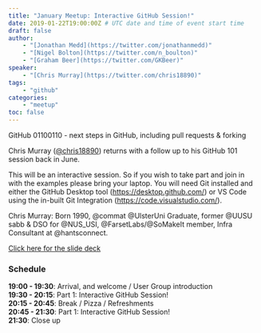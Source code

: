 ```yaml
---
title: "January Meetup: Interactive GitHub Session!"
date: 2019-01-22T19:00:00Z # UTC date and time of event start time
draft: false
author: 
    - "[Jonathan Medd](https://twitter.com/jonathanmedd)"
    - "[Nigel Bolton](https://twitter.com/n_boulton)"
    - "[Graham Beer](https://twitter.com/GKBeer)"
speaker: 
    - "[Chris Murray](https://twitter.com/chris18890)"
tags: 
    - "github"
categories: 
    - "meetup"
toc: false
---
```


GitHub 01100110 - next steps in GitHub, including pull requests & forking

Chris Murray ([@chris18890](https://twitter.com/chris18890)) returns with a follow up to his GitHub 101 session back in June.

This will be an interactive session. So if you wish to take part and join in with the examples please bring your laptop. You will need Git installed and either the GitHub Desktop tool (https://desktop.github.com/) or VS Code using the in-built Git Integration (https://code.visualstudio.com/).

Chris Murray: Born 1990, @commat @UlsterUni Graduate, former @UUSU sabb & DSO for @NUS_USI, @FarsetLabs/@SoMakeIt member, Infra Consultant at @hantsconnect.

[Click here for the slide deck](https://github.com/powershellorguk/SouthCoast/tree/master/Meetups/2019/January)

### Schedule

**19:00 - 19:30**: Arrival, and welcome / User Group introduction  
**19:30 - 20:15**: Part 1: Interactive GitHub Session!  
**20:15 - 20:45**: Break / Pizza / Refreshments  
**20:45 - 21:30**: Part 1: Interactive GitHub Session!  
**21:30**: Close up
